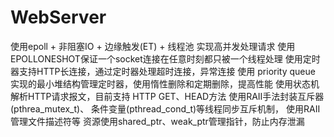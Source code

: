 # WebServer
使用epoll + 非阻塞IO + 边缘触发(ET) + 线程池 实现高并发处理请求
使用EPOLLONESHOT保证一个socket连接在任意时刻都只被一个线程处理 
使用定时器支持HTTP长连接，通过定时器处理超时连接，异常连接
使用 priority queue 实现的最小堆结构管理定时器，使用惰性删除和定期删除，提高性能 
使用状态机解析HTTP请求报文，目前支持 HTTP GET、HEAD方法 
使用RAII手法封装互斥器(pthrea_mutex_t)、 条件变量(pthread_cond_t)等线程同步互斥机制，
使用RAII管理文件描述符等 资源使用shared_ptr、weak_ptr管理指针，防止内存泄漏
